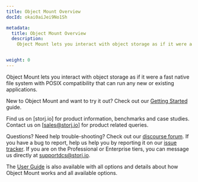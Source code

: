 ```yaml
---
title: Object Mount Overview
docId: okai0aiJei9No1Sh

metadata:
  title: Object Mount Overview
  description:
    Object Mount lets you interact with object storage as if it were a fast native file system with POSIX compatibility that can run any new or existing applications.


weight: 0
---
```


Object Mount lets you interact with object storage as if it were a fast native file system with POSIX compatibility that can run any new or existing applications.

New to Object Mount and want to try it out? Check out our [Getting Started](/getting-started/intro) guide.

Find us on [storj.io] for product information, benchmarks and case studies. Contact us on [sales@storj.io] for product related queries.

Questions? Need help trouble-shooting? Check out our [discourse forum](https://forum.storj.io/). If you have a bug to report, help us help you by reporting it on our [issue tracker](TODO). 
If you are on the Professional or Enterprise tiers, you can message us directly at [supportdcs@storj.io](mailto:supportdcs@storj.io).

The [User Guide](user-guide-overview) is also available with all options and details about how Object Mount works and all available options.